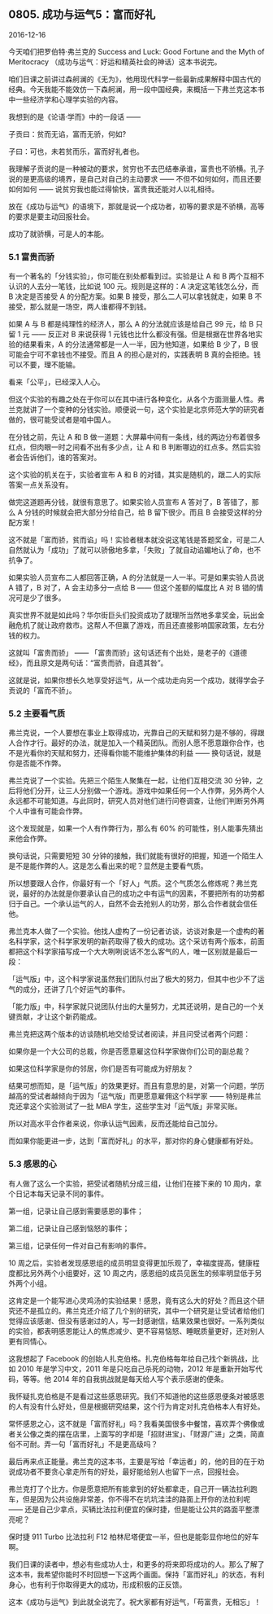 ## 0805. 成功与运气5：富而好礼

2016-12-16

今天咱们把罗伯特·弗兰克的 Success and Luck: Good Fortune and the Myth of Meritocracy （成功与运气：好运和精英社会的神话）这本书说完。

咱们日课之前讲过森舸澜的《无为》，他用现代科学一些最新成果解释中国古代的经典。今天我能不能效仿一下森舸澜，用一段中国经典，来概括一下弗兰克这本书中一些经济学和心理学实验的内容。

我想到的是《论语·学而》中的一段话 ——  

子贡曰：贫而无谄，富而无骄，何如?

子曰：可也，未若贫而乐，富而好礼者也。

我理解子贡说的是一种被动的要求，贫穷也不去巴结奉承谁，富贵也不骄横。孔子说的是更高级的境界，是自己对自己的主动要求 —— 不但不如何如何，而且还要如何如何 —— 说贫穷我也能过得愉快，富贵我还能对人以礼相待。

放在《成功与运气》的语境下，那就是说一个成功者，初等的要求是不骄横，高等的要求是要主动回报社会。

成功了就骄横，可是人的本能。 

### 5.1 富贵而骄

有一个著名的「分钱实验」，你可能在别处都看到过。实验是让 A 和 B 两个互相不认识的人去分一笔钱，比如说 100 元。规则是这样的：A 决定这笔钱怎么分，而 B 决定是否接受 A 的分配方案。如果 B 接受，那么二人可以拿钱就走，如果 B 不接受，那么就是一场空，两人谁都得不到钱。

如果 A 与 B 都是纯理性的经济人，那么 A 的分法就应该是给自己 99 元，给 B 只留 1 元 —— 反正对 B 来说获得 1 元钱也比什么都没有强。但是根据在世界各地实验的结果看来，A 的分法通常都是一人一半，因为他知道，如果给 B 少了，B 很可能会宁可不拿钱也不接受。而且 A 的担心是对的，实践表明 B 真的会拒绝。钱可以不要，理不能输。

看来「公平」，已经深入人心。

但这个实验的有趣之处在于你可以在其中进行各种变化，从各个方面测量人性。弗兰克就讲了一个变种的分钱实验。顺便说一句，这个实验是北京师范大学的研究者做的，很可能受试者是咱中国人。

在分钱之前，先让 A 和 B 做一道题：大屏幕中间有一条线，线的两边分布着很多红点，但肉眼一时之间看不出有多少点，让 A 和 B 判断哪边的红点多。然后实验者会告诉他们，谁的答案对。 

这个实验的机关在于，实验者宣布 A 和 B 的对错，其实是随机的，跟二人的实际答案一点关系没有。

做完这道题再分钱，就很有意思了。如果实验人员宣布 A 答对了，B 答错了，那么 A 分钱的时候就会把大部分分给自己，给 B 留下很少。而且 B 会接受这样的分配方案！

这不就是「富而骄，贫而谄」吗！实验者根本就没说这笔钱是答题奖金，可是二人自然就认为「成功」了就可以骄傲地多拿，「失败」了就自动谄媚地认了命，也不抗争了。

如果实验人员宣布二人都回答正确，A 的分法就是一人一半。可是如果实验人员说 A 错了，B 对了，A 会主动多分一点给 B —— 但这个差额的幅度比 A 对 B 错的情况可是少了很多。

真实世界不就是如此吗？华尔街巨头们投资成功了就理所当然地多拿奖金，玩出金融危机了就让政府救市。这帮人不但赢了游戏，而且还直接影响国家政策，左右分钱的权力。

这就叫「富贵而骄」 —— 「富贵而骄」这句话还有个出处，是老子的《道德经》，而且原文是两句话：“富贵而骄，自遗其咎”。

这就是说，如果你想长久地享受好运气，从一个成功走向另一个成功，就得学会子贡说的「富而不骄」。 

### 5.2 主要看气质

弗兰克说，一个人要想在事业上取得成功，光靠自己的天赋和努力是不够的，得跟人合作才行。最好的办法，就是加入一个精英团队。而别人愿不愿意跟你合作，也不是光看你的天赋和努力，还得看你能不能维护集体的利益 —— 换句话说，就是你是否能不作弊。

弗兰克说了一个实验。先把三个陌生人聚集在一起，让他们互相交流 30 分钟，之后将他们分开，让三人分别做一个游戏。游戏中如果任何一个人作弊，另外两个人永远都不可能知道。与此同时，研究人员对他们进行问卷调查，让他们判断另外两个人中谁有可能会作弊。

这个发现就是，如果一个人有作弊行为，那么有 60% 的可能性，别人能事先猜出来他会作弊。

换句话说，只需要短短 30 分钟的接触，我们就能有很好的把握，知道一个陌生人是不是能作弊的人。这是怎么看出来的呢？显然是主要看气质。

所以想要跟人合作，你最好有一个「好人」气质。这个气质怎么修炼呢？弗兰克说，最好的办法就是你要承认自己的成功之中有运气的因素，不要把所有的功劳都归于自己。一个承认运气的人，自然不会去抢别人的功劳，那么合作者就会信任他。

弗兰克本人做了一个实验。他找人虚构了一份记者访谈，访谈对象是一个虚构的著名科学家，这个科学家发明的新药取得了极大的成功。这个采访有两个版本，前面都把这个科学家描写成一个大大咧咧说话不怎么客气的人，唯一区别就是最后一段：

「运气版」中，这个科学家说虽然我们团队付出了极大的努力，但其中也少不了运气的成分，还讲了几个好运气的事件。

「能力版」中，科学家就只说团队付出的大量努力，尤其还说明，是自己的一个关键贡献，才让这个新药能成。

弗兰克把这两个版本的访谈随机地交给受试者阅读，并且问受试者两个问题：

如果你是一个大公司的总裁，你是否愿意雇这位科学家做你们公司的副总裁？

如果这位科学家是你的邻居，你们是否有可能成为好朋友？

结果可想而知，是「运气版」的效果更好。而且有意思的是，对第一个问题，学历越高的受试者越倾向于因为「运气版」而更愿意雇佣这个科学家 —— 特别是弗兰克还拿这个实验测试了一批 MBA 学生，这些学生对「运气版」非常买账。

所以对高水平合作者来说，你承认运气因素，反而还能给自己加分。

而如果你能更进一步，达到「富而好礼」的水平，那对你的身心健康都有好处。 

### 5.3 感恩的心

有人做了这么一个实验，把受试者随机分成三组，让他们在接下来的 10 周内，拿个日记本每天记录不同的事件。

第一组，记录让自己感到需要感恩的事件；

第二组，记录让自己感到恼怒的事件；

第三组，记录任何一件对自己有影响的事件。

10 周之后，实验者发现感恩组的成员明显变得更加乐观了，幸福度提高，健康程度都比另外两个小组要好，这 10 周之内，感恩组的成员见医生的频率明显低于另外两个小组。

这肯定是一个能写进心灵鸡汤的实验结果！感恩，竟有这么大的好处？而且这个研究还不是孤立的。弗兰克还介绍了几个别的研究，其中一个研究是让受试者给他们觉得应该感谢、但没有感谢过的人，写一封感谢信，结果效果也很好。一系列类似的实验，都表明感恩能让人的焦虑减少、更不容易恼怒、睡眠质量更好，还对别人更有同情心。

这我想起了 Facebook 的创始人扎克伯格。扎克伯格每年给自己找个新挑战，比如 2010 年是学习中文，2011 年是只吃自己杀死的动物，2012 年是重新开始写代码，等等。他 2014 年的自我挑战就是每天给人写个表示感谢的便条。

我怀疑扎克伯格是不是看过这些感恩研究。我们不知道他的这些感恩便条对被感恩的人有没有什么好处，但是根据研究结果，这个行为肯定对扎克伯格本人有好处。

常怀感恩之心，这不就是「富而好礼」吗？我看美国很多中餐馆，喜欢弄个佛像或者关公像之类的摆在店里，上面写的字却是「招财进宝」、「财源广进」之类，简直俗不可耐。弄一句「富而好礼」不是更高级吗？

最后再来点正能量。弗兰克的这本书，主要是写给「幸运者」的，他的目的在于劝说成功者不要贪心拿走所有的好处，最好能给别人也留下一点，回报社会。

弗兰克打了个比方。你是愿意把所有能拿到的好处都拿走，自己开一辆法拉利跑车，但是因为公共设施非常差，你不得不在坑坑洼洼的路面上开你的法拉利呢 —— 还是自己少拿点，买辆比法拉利便宜的保时捷，但是能让公共的路面平整漂亮呢？ 

保时捷 911 Turbo 比法拉利 F12 柏林尼塔便宜一半，但也是能彰显你地位的好车啊。

我们日课的读者中，想必有些成功人士，和更多的将来即将成功的人。那么了解了这本书，我希望你能时不时回想一下这两个画面。保持「富而好礼」的状态，有利身心，也有利于你取得更大的成功，形成积极的正反馈。

这本《成功与运气》到此就全说完了。祝大家都有好运气，「苟富贵，无相忘」！

